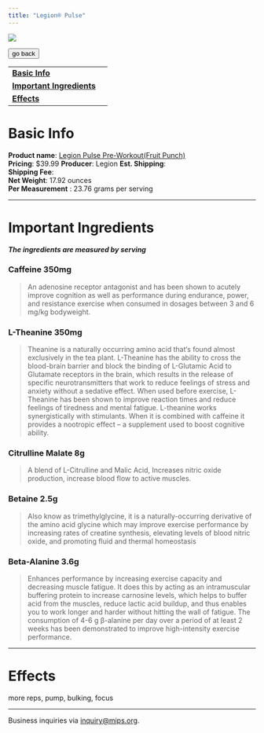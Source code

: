 ```yaml
---
title: "Legion® Pulse"
---
```


![](/images/pulse.jpg)

<form>
 <input type="button" value="go back" onclick="history.back()">
</form>

|  |  |
| ----- | -------- |
| [**Basic Info**](#basic-info)    |
| [**Important Ingredients**](#important-ingredients)  |
| [**Effects**](#effects)  |


Basic Info
=============
**Product name**: [Legion Pulse Pre-Workout(Fruit Punch)](https://legionathletics.com/products/supplements/pulse-pre-workout/?frequency=one-time&gclid=Cj0KCQjw6s2IBhCnARIsAP8RfAgdGXcNU-2oEWVjBAjOtQqyIcsbuovhp4jLOa_JZJa_Daqlk4-004gaAjMQEALw_wcB) \
**Pricing**: $39.99
**Producer**: Legion
**Est. Shipping**: \
**Shipping Fee**: \
**Net Weight**: 17.92 ounces \
**Per Measurement** : 23.76  grams per serving

---

Important Ingredients
=============
***The ingredients are measured by serving***

### **Caffeine 350mg**
>  An adenosine receptor antagonist and has been shown to acutely improve cognition as well as performance during endurance, power, and resistance exercise when consumed in dosages between 3 and 6 mg/kg bodyweight.

### **L-Theanine 350mg**
> Theanine is a naturally occurring amino acid that‘s found almost exclusively in the tea plant. L-Theanine has the ability to cross the blood-brain barrier and block the binding of L-Glutamic Acid to Glutamate receptors in the brain, which results in the release of specific neurotransmitters that work to reduce feelings of stress and anxiety without a sedative effect. When used before exercise, L-Theanine has been shown to improve reaction times and reduce feelings of tiredness and mental fatigue. L-theanine works synergistically with stimulants. When it is combined with caffeine it provides a nootropic effect – a supplement used to boost cognitive ability. 

### **Citrulline Malate 8g**
> A blend of L-Citrulline and Malic Acid, Increases nitric oxide production, increase blood flow to active muscles. 

### Betaine 2.5g
> Also know as trimethylglycine, it is a naturally-occurring derivative of the amino acid glycine which may improve exercise performance by increasing rates of creatine synthesis, elevating levels of blood nitric oxide, and promoting fluid and thermal homeostasis

### **Beta-Alanine 3.6g**
> Enhances performance by increasing exercise capacity and decreasing muscle fatigue. It does this by acting as an intramuscular buffering protein to increase carnosine levels, which helps to buffer acid from the muscles, reduce lactic acid buildup, and thus enables you to work longer and harder without hitting the wall of fatigue. The consumption of 4-6 g β-alanine per day over a period of at least 2 weeks has been demonstrated to improve high-intensity exercise performance.


---
Effects
=============
 more reps, pump, bulking, focus

---
Business inquiries via inquiry@mips.org.
